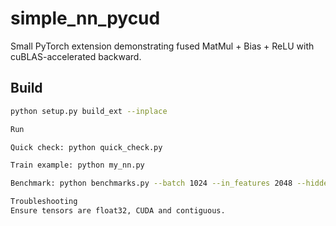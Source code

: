 # simple_nn_pycud

Small PyTorch extension demonstrating fused MatMul + Bias + ReLU with cuBLAS-accelerated backward.

## Build
```bash
python setup.py build_ext --inplace

Run

Quick check: python quick_check.py

Train example: python my_nn.py

Benchmark: python benchmarks.py --batch 1024 --in_features 2048 --hidden 1024

Troubleshooting
Ensure tensors are float32, CUDA and contiguous.
